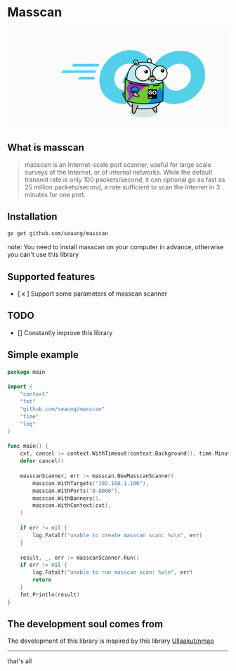 # Masscan

<p align="center">
	<img with="350" src="images/gopher.gif" />
</p>


## What is masscan

> masscan is an Internet-scale port scanner, useful for large scale surveys of the Internet, or of internal networks. While the default transmit rate is only 100 packets/second, it can optional go as fast as 25 million packets/second, a rate sufficient to scan the Internet in 3 minutes for one port.

## Installation

```bash
go get github.com/seaung/masscan

```

note: You need to install masscan on your computer in advance, otherwise you can't use this library

## Supported features

- [ x ] Support some parameters of masscan scanner

## TODO

- [] Constantly improve this library


## Simple example

```go
package main

import (
	"context"
	"fmt"
	"github.com/seaung/masscan"
	"time"
	"log"
)

func main() {
	cxt, cancel := context.WithTimeout(context.Background(), time.Minute * 5)
	defer cancel()

	masscanScanner, err := masscan.NewMasscanScanner(
		masscan.WithTargets("192.168.1.106"),
		masscan.WithPorts("0-8000"),
		masscan.WithBanners(),
		masscan.WithContext(cxt),
	)

	if err != nil {
		log.Fatalf("unable to create masscan scan: %v\n", err)
	}

	result, _, err := masscanScanner.Run()
	if err != nil {
		log.Fatalf("unable to run masscan scan: %v\n", err)
		return
	}
	fmt.Println(result)
}
```

## The development soul comes from
The development of this library is inspired by this library [Ullaakut/nmap](https://github1s.com/Ullaakut/nmap)

---
that's all

